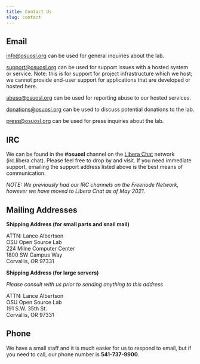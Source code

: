 ```yaml
---
title: Contact Us
slug: contact
---
```


Email
------

info@osuosl.org can be used for general inquiries about the lab.

support@osuosl.org can be used for support issues with a hosted system or
service. Note: this is for support for project infrastructure which we host; we
cannot provide end-user support for applications that are developed or hosted
here.

abuse@osuosl.org can be used for reporting abuse to our hosted services.

donations@osuosl.org can be used to discuss potential donations to the lab.

press@osuosl.org can be used for press inquiries about the lab.

IRC
---

We can be found in the **#osuosl** channel on the [Libera Chat](https://libera.chat/) network (irc.libera.chat). Please feel free to drop by
and visit. If you need immediate support, emailing the support address listed above is the best means of communication.

*NOTE: We previously had our IRC channels on the Freenode Network, however we have moved to Libera Chat as of May
2021.*

Mailing Addresses
-----------------

**Shipping Address (for small parts and snail mail)**

ATTN: Lance Albertson  
OSU Open Source Lab  
224 Milne Computer Center  
1800 SW Campus Way  
Corvallis, OR 97331  


**Shipping Address (for large servers)**

*Please consult with us prior to sending anything to this address*

ATTN: Lance Albertson  
OSU Open Source Lab  
191 S.W. 35th St.  
Corvallis, OR 97331  

Phone
-----

We have a small staff and it is much easier for us to respond to email, but if
you need to call, our phone number is **541-737-9900**.
